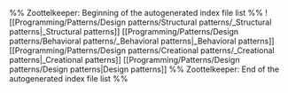 %% Zoottelkeeper: Beginning of the autogenerated index file list  %%
 ![[Programming/Patterns/Design patterns/Structural patterns/_Structural patterns|_Structural patterns]]
 [[Programming/Patterns/Design patterns/Behavioral patterns/_Behavioral patterns|_Behavioral patterns]]
 [[Programming/Patterns/Design patterns/Creational patterns/_Creational patterns|_Creational patterns]]
 [[Programming/Patterns/Design patterns/Design patterns|Design patterns]]
%% Zoottelkeeper: End of the autogenerated index file list  %%
